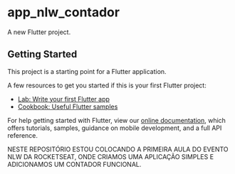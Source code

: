 # app_nlw_contador

A new Flutter project.

## Getting Started

This project is a starting point for a Flutter application.

A few resources to get you started if this is your first Flutter project:

- [Lab: Write your first Flutter app](https://flutter.dev/docs/get-started/codelab)
- [Cookbook: Useful Flutter samples](https://flutter.dev/docs/cookbook)

For help getting started with Flutter, view our
[online documentation](https://flutter.dev/docs), which offers tutorials,
samples, guidance on mobile development, and a full API reference.

NESTE REPOSITÓRIO ESTOU COLOCANDO A PRIMEIRA AULA DO EVENTO NLW DA ROCKETSEAT, ONDE CRIAMOS UMA APLICAÇÃO SIMPLES E ADICIONAMOS UM CONTADOR FUNCIONAL.

